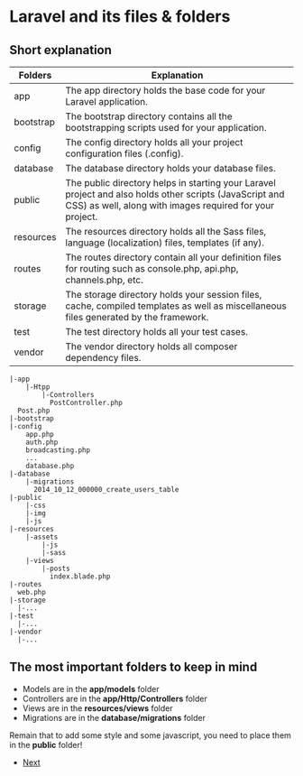 # Laravel and its files & folders

## Short explanation

|  Folders        |  Explanation             |
|----------|-------------  |
| app |The app directory holds the base code for your Laravel application. |
| bootstrap |The bootstrap directory contains all the bootstrapping scripts used for your application.  |
| config | The config directory holds all your project configuration files (.config). |
| database | The database directory holds your database files.|
| public | The public directory helps in starting your Laravel project and also holds other scripts (JavaScript and CSS) as well, along with images required for your project. |
| resources | The resources directory holds all the Sass files, language (localization) files, templates (if any).|
| routes | The routes directory contain all your definition files for routing such as console.php, api.php, channels.php, etc. |
| storage | The storage directory holds your session files, cache, compiled templates as well as miscellaneous files generated by the framework. |
| test | The test directory holds all your test cases. |
| vendor | The vendor directory holds all composer dependency files. |

```console
|-app
    |-Htpp
        |-Controllers
          PostController.php
  Post.php
|-bootstrap
|-config
    app.php
    auth.php
    broadcasting.php
    ...
    database.php
|-database
    |-migrations
      2014_10_12_000000_create_users_table
|-public
    |-css
    |-img
    |-js
|-resources
    |-assets
        |-js
        |-sass
    |-views
        |-posts
          index.blade.php
|-routes
  web.php
|-storage
  |-...
|-test
  |-...
|-vendor
  |-...

```

## The most important folders to keep in mind

* Models are in the **app/models** folder
* Controllers are in the **app/Http/Controllers** folder
* Views are in the **resources/views** folder
* Migrations are in the **database/migrations** folder

Remain that to add some style and some javascript, you need to place them in the **public** folder!

- [Next](b.routes.md)
